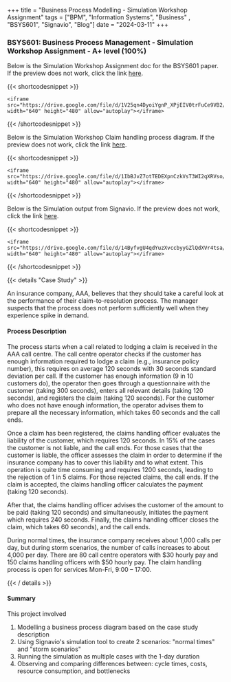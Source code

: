 +++
title = "Business Process Modelling - Simulation Workshop Assignment"
tags = ["BPM", "Information Systems", "Business"
, "BSYS601", "Signavio", "Blog"]
date = "2024-03-11"
+++


### BSYS601: Business Process Management - Simulation Workshop Assignment - A+ level (100%)

Below is the Simulation Workshop Assignment doc for the BSYS601 paper. If the preview does not work, click the link [here](https://drive.google.com/file/d/1V25qn4DyoiYgnP_XPjEIV0trFuCe9VB2/view).

{{< shortcodesnippet >}}

    <iframe src="https://drive.google.com/file/d/1V25qn4DyoiYgnP_XPjEIV0trFuCe9VB2/preview" width="640" height="480" allow="autoplay"></iframe>

{{< /shortcodesnippet >}}

Below is the Simulation Workshop Claim handling process diagram. If the preview does not work, click the link [here](https://drive.google.com/file/d/1IbBJvZ7otTEDEXpnCzkVsT3WI2qXRVso/view).

{{< shortcodesnippet >}}

    <iframe src="https://drive.google.com/file/d/1IbBJvZ7otTEDEXpnCzkVsT3WI2qXRVso/preview" width="640" height="480" allow="autoplay"></iframe>

{{< /shortcodesnippet >}}

Below is the Simulation output from Signavio. If the preview does not work, click the link [here](https://drive.google.com/file/d/14ByfvgU4qdYuzXvccbyyGZlQdXVr4tsa/view).

{{< shortcodesnippet >}}

    <iframe src="https://drive.google.com/file/d/14ByfvgU4qdYuzXvccbyyGZlQdXVr4tsa/preview" width="640" height="480" allow="autoplay"></iframe>

{{< /shortcodesnippet >}}

{{< details "Case Study" >}}

An insurance company, AAA, believes that they should take a careful look at the performance
of their claim-to-resolution process. The manager suspects that the process does not perform
sufficiently well when they experience spike in demand.

#### Process Description

The process starts when a call related to lodging a claim is received in the AAA call centre.
The call centre operator checks if the customer has enough information required to lodge a
claim (e.g., insurance policy number), this requires on average 120 seconds with 30 seconds
standard deviation per call. If the customer has enough information (9 in 10 customers do),
the operator then goes through a questionnaire with the customer (taking 300 seconds), enters
all relevant details (taking 120 seconds), and registers the claim (taking 120 seconds). For the
customer who does not have enough information, the operator advises them to prepare all the
necessary information, which takes 60 seconds and the call ends.

Once a claim has been registered, the claims handling officer evaluates the liability of the
customer, which requires 120 seconds. In 15% of the cases the customer is not liable, and
the call ends. For those cases that the customer is liable, the officer assesses the claim in
order to determine if the insurance company has to cover this liability and to what extent. This
operation is quite time consuming and requires 1200 seconds, leading to the rejection of 1 in
5 claims. For those rejected claims, the call ends. If the claim is accepted, the claims handling
officer calculates the payment (taking 120 seconds).

After that, the claims handling officer advises the customer of the amount to be paid (taking
120 seconds) and simultaneously, initiates the payment which requires 240 seconds. Finally,
the claims handling officer closes the claim, which takes 60 seconds), and the call ends.

During normal times, the insurance company receives about 1,000 calls per day, but during
storm scenarios, the number of calls increases to about 4,000 per day. There are 80 call
centre operators with $30 hourly pay and 150 claims handling officers with $50 hourly pay.
The claim handling process is open for services Mon-Fri, 9:00 – 17:00.

{{< / details >}}

#### Summary

This project involved

1. Modelling a business process diagram based on the case study description
2. Using Signavio's simulation tool to create 2 scenarios: "normal times" and "storm scenarios"
3. Running the simulation as multiple cases with the 1-day duration
4. Observing and comparing differences between: cycle times, costs, resource consumption, and bottlenecks

